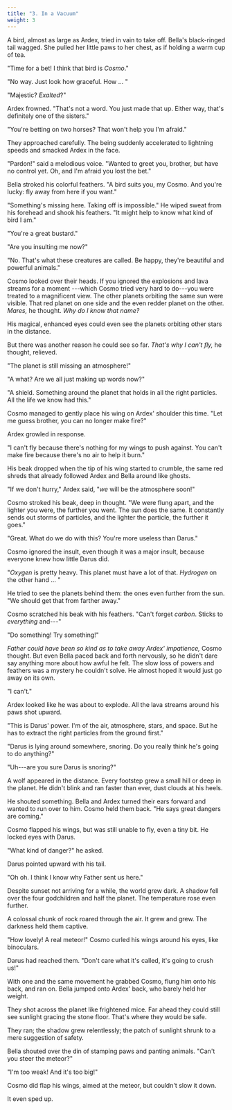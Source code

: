 ```yaml
---
title: "3. In a Vacuum"
weight: 3
---
```


A bird, almost as large as Ardex, tried in vain to take off. Bella's black-ringed tail wagged. She pulled her little paws to her chest, as if holding a warm cup of tea.

"Time for a bet! I think that bird is _Cosmo_."

"No way. Just look how graceful. How ... "

"Majestic? _Exalted_?"

Ardex frowned. "That's not a word. You just made that up. Either way, that's definitely one of the sisters."

"You're betting on two horses? That won't help you I'm afraid."

They approached carefully. The being suddenly accelerated to lightning speeds and smacked Ardex in the face.

"Pardon!" said a melodious voice. "Wanted to greet you, brother, but have no control yet. Oh, and I'm afraid you lost the bet."

Bella stroked his colorful feathers. "A bird suits you, my Cosmo. And you're lucky: fly away from here if you want."

"Something's missing here. Taking off is impossible." He wiped sweat from his forehead and shook his feathers. "It might help to know what kind of bird I am."

"You're a great bustard."

"Are you insulting me now?"

"No. That's what these creatures are called. Be happy, they're beautiful and powerful animals."

Cosmo looked over their heads. If you ignored the explosions and lava streams for a moment ---which Cosmo tried very hard to do---you were treated to a magnificent view. The other planets orbiting the same sun were visible. That red planet on one side and the even redder planet on the other. _Mares,_ he thought. _Why do I know that name?_ 

His magical, enhanced eyes could even see the planets orbiting other stars in the distance.

But there was another reason he could see so far. _That's why I can't fly,_ he thought, relieved.

"The planet is still missing an atmosphere!"

"A what? Are we all just making up words now?"

"A shield. Something around the planet that holds in all the right particles. All the life we know had this."

Cosmo managed to gently place his wing on Ardex' shoulder this time. "Let me guess brother, you can no longer make fire?" 

Ardex growled in response.

"I can't fly because there's nothing for my wings to push against. You can't make fire because there's no air to help it burn."

His beak dropped when the tip of his wing started to crumble, the same red shreds that already followed Ardex and Bella around like ghosts.

"If we don't hurry," Ardex said, "_we_ will be the atmosphere soon!"

Cosmo stroked his beak, deep in thought. "We were flung apart, and the lighter you were, the further you went. The sun does the same. It constantly sends out storms of particles, and the lighter the particle, the further it goes."

"Great. What do we do with this? You're more useless than Darus."

Cosmo ignored the insult, even though it was a major insult, because everyone knew how little Darus did. 

"_Oxygen_ is pretty heavy. This planet must have a lot of that. _Hydrogen_ on the other hand ... "

He tried to see the planets behind them: the ones even further from the sun. "We should get that from farther away."

Cosmo scratched his beak with his feathers. "Can't forget _carbon_. Sticks to _everything_ and---"

"Do something! Try something!"

_Father could have been so kind as to take away Ardex' impatience,_ Cosmo thought. But even Bella paced back and forth nervously, so he didn't dare say anything more about how awful he felt. The slow loss of powers and feathers was a mystery he couldn't solve. He almost hoped it would just go away on its own.

"I can't."

Ardex looked like he was about to explode. All the lava streams around his paws shot upward.

"This is Darus' power. I'm of the air, atmosphere, stars, and space. But he has to extract the right particles from the ground first."

"Darus is lying around somewhere, snoring. Do you really think he's going to do anything?"

"Uh---are you sure Darus is snoring?"

A wolf appeared in the distance. Every footstep grew a small hill or deep in the planet. He didn't blink and ran faster than ever, dust clouds at his heels.

He shouted something. Bella and Ardex turned their ears forward and wanted to run over to him. Cosmo held them back. "He says great dangers are coming."

Cosmo flapped his wings, but was still unable to fly, even a tiny bit. He locked eyes with Darus.

"What kind of danger?" he asked.

Darus pointed upward with his tail.

"Oh oh. I think I know why Father sent us here."

Despite sunset not arriving for a while, the world grew dark. A shadow fell over the four godchildren and half the planet. The temperature rose even further.

A colossal chunk of rock roared through the air. It grew and grew. The darkness held them captive.

"How lovely! A real meteor!" Cosmo curled his wings around his eyes, like binoculars.

Darus had reached them. "Don't care what it's called, it's going to crush us!"

With one and the same movement he grabbed Cosmo, flung him onto his back, and ran on. Bella jumped onto Ardex' back, who barely held her weight.

They shot across the planet like frightened mice. Far ahead they could still see sunlight gracing the stone floor. That's where they would be safe. 

They ran; the shadow grew relentlessly; the patch of sunlight shrunk to a mere suggestion of safety.

Bella shouted over the din of stamping paws and panting animals. "Can't you steer the meteor?" 

"I'm too weak! And it's too big!" 

Cosmo did flap his wings, aimed at the meteor, but couldn't slow it down.

It even sped up.